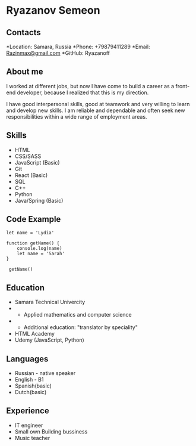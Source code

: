 # Ryazanov Semeon

## Contacts

*Location: Samara, Russia
*Phone: +79879411289
*Email: Razinmax@gmail.com
*GitHub: Ryazanoff

## About me

I worked at different jobs, but now I have come to build a career as a front-end developer, because I realized that this is my direction.

I have good interpersonal skills, good at teamwork and very willing to learn and develop new skills.
I am reliable and dependable and often seek new responsibilities within a wide range of employment areas.

## Skills

- HTML
- CSS/SASS
- JavaScript (Basic)
- Git
- React (Basic)
- SQL
- C++
- Python
- Java/Spring (Basic)

## Code Example

```
let name = 'Lydia'

function getName() {
    console.log(name)
    let name = 'Sarah'
}

 getName()
```

## Education

- Samara Technical Univercity
- - Applied mathematics and computer science
- - Additional education: "translator by speciality"
- HTML Academy
- Udemy (JavaScript, Python)

## Languages

- Russian - native speaker
- English - B1
- Spanish(basic)
- Dutch(basic)

## Experience

- IT engineer
- Small own Building bussiness
- Music teacher
